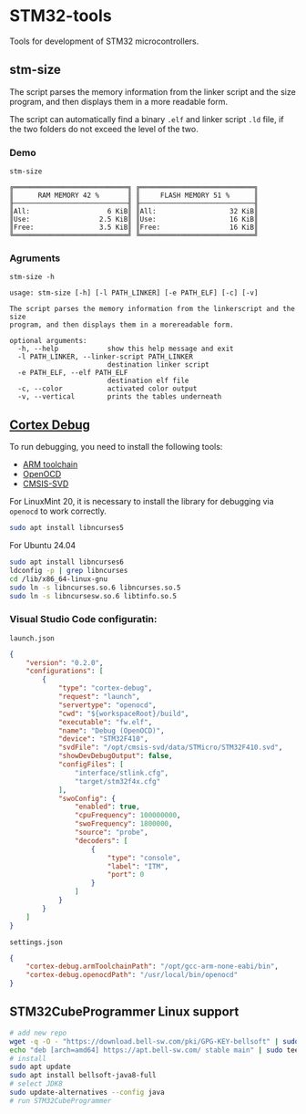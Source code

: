 # STM32-tools

Tools for development of STM32 microcontrollers.

## stm-size

The script parses the memory information from the linker script and the size program, and then displays them in a more readable form.

The script can automatically find a binary `.elf` and linker script `.ld` file, if the two folders do not exceed the level of the two.

### Demo

`stm-size`

```
╔════════════════════════════╗ ╔════════════════════════════╗
║      RAM MEMORY 42 %       ║ ║     FLASH MEMORY 51 %      ║
╟────────────────────────────╢ ╟────────────────────────────╢
║All:                   6 KiB║ ║All:                  32 KiB║
║Use:                 2.5 KiB║ ║Use:                  16 KiB║
║Free:                3.5 KiB║ ║Free:                 16 KiB║
╚════════════════════════════╝ ╚════════════════════════════╝
```

### Agruments

`stm-size -h`

```
usage: stm-size [-h] [-l PATH_LINKER] [-e PATH_ELF] [-c] [-v]

The script parses the memory information from the linkerscript and the size
program, and then displays them in a morereadable form.

optional arguments:
  -h, --help            show this help message and exit
  -l PATH_LINKER, --linker-script PATH_LINKER
                        destination linker script
  -e PATH_ELF, --elf PATH_ELF
                        destination elf file
  -c, --color           activated color output
  -v, --vertical        prints the tables underneath
```

## [Cortex Debug](https://github.com/Marus/cortex-debug)

To run debugging, you need to install the following tools:

* [ARM toolchain](https://developer.arm.com/tools-and-software/open-source-software/developer-tools/gnu-toolchain/gnu-rm/downloads)
* [OpenOCD](https://github.com/ntfreak/openocd)
* [CMSIS-SVD](https://github.com/cmsis-svd/cmsis-svd-data)

For LinuxMint 20, it is necessary to install the library for debugging via `openocd` to work correctly.

```bash
sudo apt install libncurses5
```

For Ubuntu 24.04

```bash
sudo apt install libncurses6
ldconfig -p | grep libncurses
cd /lib/x86_64-linux-gnu
sudo ln -s libncurses.so.6 libncurses.so.5
sudo ln -s libncursesw.so.6 libtinfo.so.5
```

### Visual Studio Code configuratin:

`launch.json`
```json
{
    "version": "0.2.0",
    "configurations": [
        {
            "type": "cortex-debug",
            "request": "launch",
            "servertype": "openocd",
            "cwd": "${workspaceRoot}/build",
            "executable": "fw.elf",
            "name": "Debug (OpenOCD)",
            "device": "STM32F410",
            "svdFile": "/opt/cmsis-svd/data/STMicro/STM32F410.svd",
            "showDevDebugOutput": false,
            "configFiles": [
                "interface/stlink.cfg",
                "target/stm32f4x.cfg"
            ],
            "swoConfig": {
                "enabled": true,
                "cpuFrequency": 100000000,
                "swoFrequency": 1800000,
                "source": "probe",
                "decoders": [
                    {
                        "type": "console",
                        "label": "ITM",
                        "port": 0
                    }
                ]
            }
        }
    ]
}
```

`settings.json`

```json
{
    "cortex-debug.armToolchainPath": "/opt/gcc-arm-none-eabi/bin",
    "cortex-debug.openocdPath": "/usr/local/bin/openocd"
}
```

## STM32CubeProgrammer Linux support

``` bash
# add new repo
wget -q -O - "https://download.bell-sw.com/pki/GPG-KEY-bellsoft" | sudo apt-key add -
echo "deb [arch=amd64] https://apt.bell-sw.com/ stable main" | sudo tee /etc/apt/sources.list.d/bellsoft.list
# install
sudo apt update
sudo apt install bellsoft-java8-full
# select JDK8
sudo update-alternatives --config java
# run STM32CubeProgrammer
```
